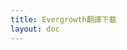```yaml
---
title: Evergrowth翻譯下載
layout: doc
---
```


<DownloadLinks :methods="[
  { id: 'mapdl', text: '下載地圖和翻譯', icon: '/imgs/svg/lanzou.svg', link: '/tw/doing' },
  { id: 'lazy', text: '懶漢下載', icon: '/imgs/logo/logo_64.png', link: '/tw/doing' }
]" />

<DocSupport />
